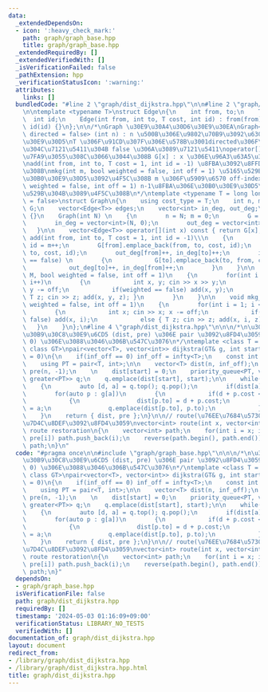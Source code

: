 ```yaml
---
data:
  _extendedDependsOn:
  - icon: ':heavy_check_mark:'
    path: graph/graph_base.hpp
    title: graph/graph_base.hpp
  _extendedRequiredBy: []
  _extendedVerifiedWith: []
  _isVerificationFailed: false
  _pathExtension: hpp
  _verificationStatusIcon: ':warning:'
  attributes:
    links: []
  bundledCode: "#line 2 \"graph/dist_dijkstra.hpp\"\n\n#line 2 \"graph/graph_base.hpp\"\
    \n\ntemplate <typename T>\nstruct Edge\n{\n    int from, to;\n    T cost;\n  \
    \  int id;\n    Edge(int from, int to, T cost, int id) : from(from), to(to), cost(cost),\
    \ id(id) {}\n};\n\n/*\nGraph \u30E9\u30A4\u30D6\u30E9\u30EA\nGraph<T = long long,\
    \ directed = false> (int n) : n \u500B\u306E\u9802\u70B9\u3092\u6301\u3064\u30B0\
    \u30E9\u30D5\nT \u306F\u91CD\u307F\u306E\u578B\u3001directed\u306F\u6709\u5411\
    \u304C\u7121\u5411\u304B false \u306A\u3089\u7121\u5411\noperator[] \u304C\u5B9A\
    \u7FA9\u3055\u308C\u3066\u3044\u308B G[x] : x \u306E\u96A3\u63A5\u30EA\u30B9\u30C8\
    \nadd(int from, int to, T cost = 1, int id = -1) \u8FBA\u3092\u8FFD\u52A0\u3059\
    \u308B\nmkg(int m, bool weighted = false, int off = 1) \u5165\u529B\u304B\u3089\
    \u30B0\u30E9\u30D5\u3092\u4F5C\u308B m \u306F\u5909\u6570 off-index\nmkg_ancestor(bool\
    \ weighted = false, int off = 1) n-1\u8FBA\u306E\u30B0\u30E9\u30D5\u3092\u5165\
    \u529B\u304B\u3089\u4F5C\u308B\n*/\ntemplate <typename T = long long, bool directed\
    \ = false>\nstruct Graph\n{\n    using cost_type = T;\n    int n, m;\n    vector<vector<Edge<T>>>\
    \ G;\n    vector<Edge<T>> edges;\n    vector<int> in_deg, out_deg;\n\n    Graph()\
    \ {}\n    Graph(int N) \n    {\n        n = N; m = 0;\n        G = vector<vector<Edge<T>>>(N);\n\
    \        in_deg = vector<int>(N, 0);\n        out_deg = vector<int>(N, 0);\n \
    \   }\n\n    vector<Edge<T>> operator[](int x) const { return G[x]; }\n\n    void\
    \ add(int from, int to, T cost = 1, int id = -1)\\\n    {\n        if(id == -1)\
    \ id = m++;\n        G[from].emplace_back(from, to, cost, id);\n        edges.emplace_back(from,\
    \ to, cost, id);\n        out_deg[from]++, in_deg[to]++;\n        if(directed\
    \ == false) \n        {\n            G[to].emplace_back(to, from, cost, id);\n\
    \            out_deg[to]++, in_deg[from]++;\n        }\n    }\n\n    void mkg(int\
    \ M, bool weighted = false, int off = 1)\n    {\n        for(int i = 0; i < M;\
    \ i++)\n        {\n            int x, y; cin >> x >> y;\n            x -= off,\
    \ y -= off;\n            if(weighted == false) add(x, y);\n            else {\
    \ T z; cin >> z; add(x, y, z); }\n        }\n    }\n\n    void mkg_ancestor(bool\
    \ weighted = false, int off = 1)\n    {\n        for(int i = 1; i < n; i++)\n\
    \        {\n            int x; cin >> x; x -= off;\n            if(weighted ==\
    \ false) add(x, i);\n            else { T z; cin >> z; add(x, i, z); }\n     \
    \   }\n    }\n};\n#line 4 \"graph/dist_dijkstra.hpp\"\n\n\n/*\n\u30C0\u30A4\u30AF\
    \u30B9\u30C8\u30E9\u6CD5 (dist, pre) \u306E pair \u3092\u8FD4\u3059\ndijkstra<int>(g,\
    \ 0) \u306E\u3088\u3046\u306B\u547C\u3076\n*/\ntemplate <class T = long long,\
    \ class GT>\npair<vector<T>, vector<int>> dijkstra(GT& g, int start, T inf_off\
    \ = 0)\n{\n    if(inf_off == 0) inf_off = infty<T>;\n    const int n = g.n;\n\
    \    using PT = pair<T, int>;\n\n    vector<T> dist(n, inf_off);\n    vector<int>\
    \ pre(n, -1);\n    \n    dist[start] = 0;\n    priority_queue<PT, vector<PT>,\
    \ greater<PT>> q;\n    q.emplace(dist[start], start);\n\n    while(q.size())\n\
    \    {\n        auto [d, a] = q.top(); q.pop();\n        if(dist[a] < d) continue;\n\
    \        for(auto p : g[a])\n        {\n            if(d + p.cost < dist[p.to])\n\
    \            {\n                dist[p.to] = d + p.cost;\n                pre[p.to]\
    \ = a;\n                q.emplace(dist[p.to], p.to);\n            }\n        }\n\
    \    }\n    return { dist, pre };\n}\n\n// route(\u76EE\u7684\u5730, pre) \u3067\
    \u7D4C\u8DEF\u3092\u8FD4\u3059\nvector<int> route(int x, vector<int>& pre) //\
    \ route restoration\n{\n    vector<int> path;\n    for(int i = x; i != -1; i =\
    \ pre[i]) path.push_back(i);\n    reverse(path.begin(), path.end());\n    return\
    \ path;\n}\n"
  code: "#pragma once\n\n#include \"graph/graph_base.hpp\"\n\n\n/*\n\u30C0\u30A4\u30AF\
    \u30B9\u30C8\u30E9\u6CD5 (dist, pre) \u306E pair \u3092\u8FD4\u3059\ndijkstra<int>(g,\
    \ 0) \u306E\u3088\u3046\u306B\u547C\u3076\n*/\ntemplate <class T = long long,\
    \ class GT>\npair<vector<T>, vector<int>> dijkstra(GT& g, int start, T inf_off\
    \ = 0)\n{\n    if(inf_off == 0) inf_off = infty<T>;\n    const int n = g.n;\n\
    \    using PT = pair<T, int>;\n\n    vector<T> dist(n, inf_off);\n    vector<int>\
    \ pre(n, -1);\n    \n    dist[start] = 0;\n    priority_queue<PT, vector<PT>,\
    \ greater<PT>> q;\n    q.emplace(dist[start], start);\n\n    while(q.size())\n\
    \    {\n        auto [d, a] = q.top(); q.pop();\n        if(dist[a] < d) continue;\n\
    \        for(auto p : g[a])\n        {\n            if(d + p.cost < dist[p.to])\n\
    \            {\n                dist[p.to] = d + p.cost;\n                pre[p.to]\
    \ = a;\n                q.emplace(dist[p.to], p.to);\n            }\n        }\n\
    \    }\n    return { dist, pre };\n}\n\n// route(\u76EE\u7684\u5730, pre) \u3067\
    \u7D4C\u8DEF\u3092\u8FD4\u3059\nvector<int> route(int x, vector<int>& pre) //\
    \ route restoration\n{\n    vector<int> path;\n    for(int i = x; i != -1; i =\
    \ pre[i]) path.push_back(i);\n    reverse(path.begin(), path.end());\n    return\
    \ path;\n}"
  dependsOn:
  - graph/graph_base.hpp
  isVerificationFile: false
  path: graph/dist_dijkstra.hpp
  requiredBy: []
  timestamp: '2024-05-03 01:16:09+09:00'
  verificationStatus: LIBRARY_NO_TESTS
  verifiedWith: []
documentation_of: graph/dist_dijkstra.hpp
layout: document
redirect_from:
- /library/graph/dist_dijkstra.hpp
- /library/graph/dist_dijkstra.hpp.html
title: graph/dist_dijkstra.hpp
---
```

